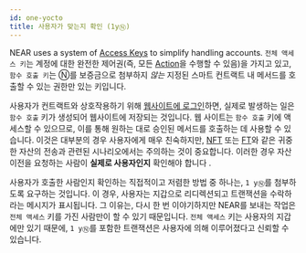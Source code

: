 ```yaml
---
id: one-yocto
title: 사용자가 맞는지 확인 (1yⓃ)
---
```


NEAR uses a system of [Access Keys](../../../1.concepts/protocol/access-keys.md) to simplify handling accounts.
`전체 액세스 키`는 계정에 대한 완전한 제어권(즉, 모든 [Action](../anatomy/actions.md)을 수행할 수 있음)을 가지고 있고, `함수 호출 키`는 Ⓝ를 보증금으로 첨부하지 _않는_ 지정된 스마트 컨트랙트 내 메서드를 호출할 수 있는 권한만 있는 키입니다.

사용자가 컨트랙트와 상호작용하기 위해 [웹사이트에 로그인](../../integrate/frontend.md#user-sign-in)하면, 실제로 발생하는 일은 `함수 호출` 키가 생성되어 웹사이트에 저장되는 것입니다. 웹 사이트는 `함수 호출` 키에 액세스할 수 있으므로, 이를 통해 원하는 대로 승인된 메서드를 호출하는 데 사용할 수 있습니다. 이것은 대부분의 경우 사용자에게 매우 친숙하지만, [NFT](../../5.primitives/nft.md) 또는 [FT](../../5.primitives/ft.md)와 같은 귀중한 자산의 전송과 관련된 시나리오에서는 주의하는 것이 중요합니다. 이러한 경우 자산 이전을 요청하는 사람이 **실제로 사용자인지** 확인해야 합니다 .

사용자가 호출한 사람인지 확인하는 직접적이고 저렴한 방법 중 하나는, `1 yⓃ`를 첨부하도록 요구하는 것입니다. 이 경우, 사용자는 지갑으로 리디렉션되고 트랜잭션을 수락하라는 메시지가 표시됩니다. 그 이유는, 다시 한 번 이야기하지만 NEAR를 보내는 작업은 `전체 액세스` 키를 가진 사람만이 할 수 있기 때문입니다.
`전체 액세스` 키는 사용자의 지갑에만 있기 때문에, `1 yⓃ`를 포함한 트랜잭션은 사용자에 의해 이루어졌다고 신뢰할 수 있습니다.
